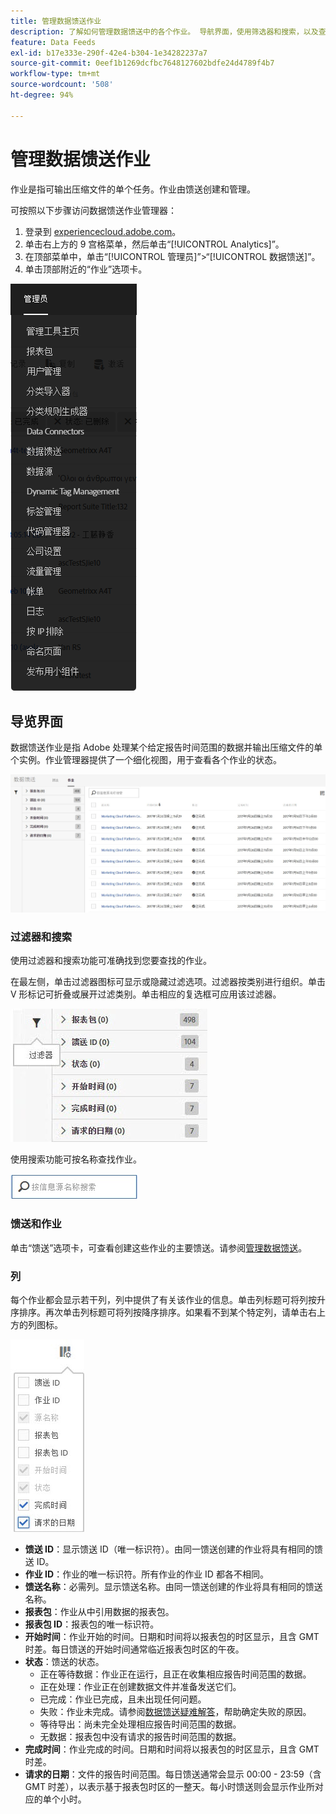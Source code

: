 ```yaml
---
title: 管理数据馈送作业
description: 了解如何管理数据馈送中的各个作业。 导航界面，使用筛选器和搜索，以及查找列定义。
feature: Data Feeds
exl-id: b17e333e-290f-42e4-b304-1e34282237a7
source-git-commit: 0eef1b1269dcfbc7648127602bdfe24d4789f4b7
workflow-type: tm+mt
source-wordcount: '508'
ht-degree: 94%

---
```


# 管理数据馈送作业

作业是指可输出压缩文件的单个任务。作业由馈送创建和管理。

可按照以下步骤访问数据馈送作业管理器：

1. 登录到 [experiencecloud.adobe.com](https://experiencecloud.adobe.com)。
2. 单击右上方的 9 宫格菜单，然后单击“[!UICONTROL Analytics]”。
3. 在顶部菜单中，单击“[!UICONTROL 管理员]”>“[!UICONTROL 数据馈送]”。
4. 单击顶部附近的“作业”选项卡。

![“数据馈送”菜单](assets/AdminMenu.png)

## 导览界面

数据馈送作业是指 Adobe 处理某个给定报告时间范围的数据并输出压缩文件的单个实例。作业管理器提供了一个细化视图，用于查看各个作业的状态。

![作业](assets/jobs.jpg)

### 过滤器和搜索

使用过滤器和搜索功能可准确找到您要查找的作业。

在最左侧，单击过滤器图标可显示或隐藏过滤选项。过滤器按类别进行组织。单击 V 形标记可折叠或展开过滤类别。单击相应的复选框可应用该过滤器。

![过滤器](assets/jobs-filter.jpg)

使用搜索功能可按名称查找作业。

![搜索](assets/search.jpg)

### 馈送和作业

单击“馈送”选项卡，可查看创建这些作业的主要馈送。请参阅[管理数据馈送](df-manage-feeds.md)。

### 列

每个作业都会显示若干列，列中提供了有关该作业的信息。单击列标题可将列按升序排序。再次单击列标题可将列按降序排序。如果看不到某个特定列，请单击右上方的列图标。

![列图标](assets/job-cols.jpg)

* **馈送 ID**：显示馈送 ID（唯一标识符）。由同一馈送创建的作业将具有相同的馈送 ID。
* **作业 ID**：作业的唯一标识符。所有作业的作业 ID 都各不相同。
* **馈送名称**：必需列。显示馈送名称。由同一馈送创建的作业将具有相同的馈送名称。
* **报表包**：作业从中引用数据的报表包。
* **报表包 ID**：报表包的唯一标识符。
* **开始时间**：作业开始的时间。日期和时间将以报表包的时区显示，且含 GMT 时差。每日馈送的开始时间通常临近报表包时区的午夜。
* **状态**：馈送的状态。
   * 正在等待数据：作业正在运行，且正在收集相应报告时间范围的数据。
   * 正在处理：作业正在创建数据文件并准备发送它们。
   * 已完成：作业已完成，且未出现任何问题。
   * 失败：作业未完成。请参阅[数据馈送疑难解答](troubleshooting.md)，帮助确定失败的原因。
   * 等待导出：尚未完全处理相应报告时间范围的数据。
   * 无数据：报表包中没有请求的报告时间范围的数据。
* **完成时间**：作业完成的时间。日期和时间将以报表包的时区显示，且含 GMT 时差。
* **请求的日期**：文件的报告时间范围。每日馈送通常会显示 00:00 - 23:59（含 GMT 时差），以表示基于报表包时区的一整天。每小时馈送则会显示作业所对应的单个小时。
